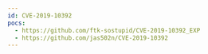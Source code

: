 ```yaml
---
id: CVE-2019-10392
pocs:
  - https://github.com/ftk-sostupid/CVE-2019-10392_EXP
  - https://github.com/jas502n/CVE-2019-10392
---
```

